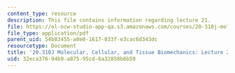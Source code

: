 ```yaml
---
content_type: resource
description: This file contains information regarding lecture 21.
file: https://ol-ocw-studio-app-qa.s3.amazonaws.com/courses/20-310j-molecular-cellular-and-tissue-biomechanics-spring-2015/32eca37694b9a87595cd6a32850b6b59_MIT20_310JS15_Lecture21.pdf
file_type: application/pdf
parent_uid: 54b83455-a0e0-1617-033f-e3cac6d343dc
resourcetype: Document
title: '20.310J Molecular, Cellular, and Tissue Biomechanics: Lecture 21'
uid: 32eca376-94b9-a875-95cd-6a32850b6b59
---
```

